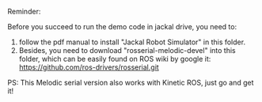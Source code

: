 Reminder:

Before you succeed to run the demo code in jackal drive, you need to:
1. follow the pdf manual to install "Jackal Robot Simulator" in this folder.
2. Besides, you need to download "rosserial-melodic-devel" into this folder, which can be easily found on ROS wiki by google it: https://github.com/ros-drivers/rosserial.git

PS: This Melodic serial version also works with Kinetic ROS, just go and get it!
